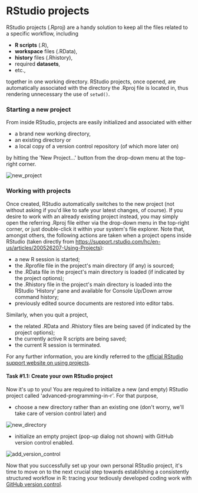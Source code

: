 
# RStudio projects

RStudio projects (.Rproj) are a handy solution to keep all the files related to 
a specific workflow, including

* **R scripts** (.R),
* **workspace** files (.RData),
* **history** files (.Rhistory), 
* required **datasets**, 
* etc., 

together in one working directory. RStudio projects, once opened, are 
automatically associated with the directory the .Rproj file is located in, thus 
rendering unnecessary the use of `setwd()`.


### Starting a new project
From inside RStudio, projects are easily initialized and associated with either

* a brand new working directory, 
* an existing directory or
* a local copy of a version control repository (of which more later on)

by hitting the 'New Project...' button from the drop-down menu at the top-right 
corner.

![new_project](http://i.imgur.com/0eeFQmB.png)


### Working with projects
Once created, RStudio automatically switches to the new project (not without 
asking if you'd like to safe your latest changes, of course). If you desire to 
work with an already existing project instead, you may simply open the referring 
.Rproj file either via the drop-down menu in the top-right corner, or just 
double-click it within your system's file explorer. Note that, amongst others, 
the following actions are taken when a project opens inside RStudio (taken 
directly from 
https://support.rstudio.com/hc/en-us/articles/200526207-Using-Projects):

* a new R session is started;
* the .Rprofile file in the project's main directory (if any) is sourced;
* the .RData file in the project's main directory is loaded (if indicated by the 
project options);
* the .Rhistory file in the project's main directory is loaded into the RStudio 
'History' pane and available for Console Up/Down arrow command history;
* previously edited source documents are restored into editor tabs.

Similarly, when you quit a project, 

* the related .RData and .Rhistory files are being saved (if indicated by the 
project options); 
* the currently active R scripts are being saved;
* the current R session is terminated.

For any further information, you are kindly referred to the [official RStudio 
support website on using projects](https://support.rstudio.com/hc/en-us/articles/200526207-Using-Projects).


#### Task #1.1: Create your own RStudio project
Now it's up to you! You are required to initialize a new (and empty) RStudio 
project called 'advanced-programming-in-r'. For that purpose, 

* choose a new directory rather than an existing one (don't worry, we'll take 
care of version control later) and 

![new_directory](http://i.imgur.com/B6UC3Xh.png?1)

* initialize an empty project (pop-up dialog not shown) with GitHub version 
control enabled.

![add_version_control](http://i.imgur.com/fTjwmmi.png)

Now that you successfully set up your own personal RStudio project, it's time to 
move on to the next crucial step towards establishing a consistently structured 
workflow in R: tracing your tediously developed coding work with 
[GitHub version control](version_control.html).
